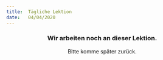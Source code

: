 ```yaml
---
title:  Tägliche Lektion
date:   04/04/2020
---
```


### <center>Wir arbeiten noch an dieser Lektion.</center>
<center>Bitte komme später zurück.</center>